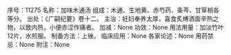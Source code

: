 序号：11275
名称：加味木通汤
组成：木通、生地黄、赤芍药、条芩、甘草梢各等分。
出处：《广嗣纪要》卷十二。
主治：妊妇奉养太厚，喜食炙煿酒面辛热之物，以致内热，小便赤涩作痛者。
加减：None
功效：None
用法用量：加淡竹叶12片，水煎服。
制备方法：上锉。
临床应用：None
各家论述：None
用药禁忌：None
附注：None
